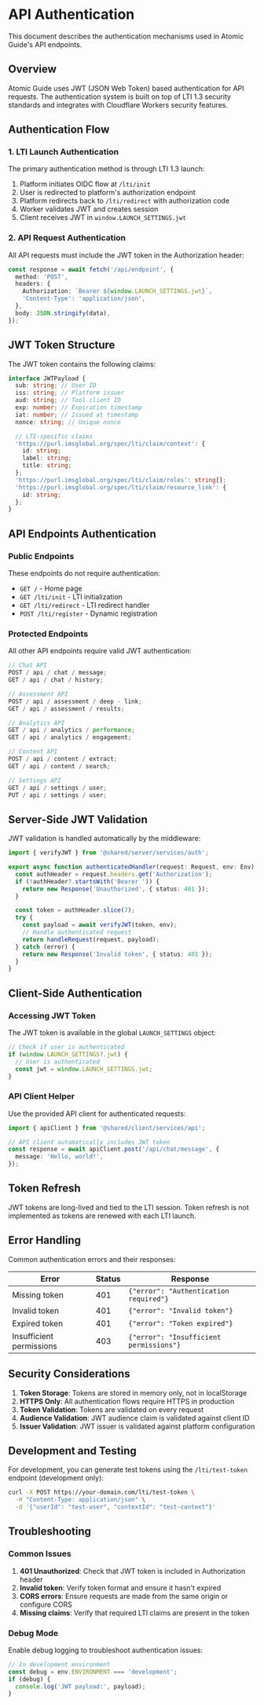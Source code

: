 # API Authentication

This document describes the authentication mechanisms used in Atomic Guide's API endpoints.

## Overview

Atomic Guide uses JWT (JSON Web Token) based authentication for API requests. The authentication system is built on top of LTI 1.3 security standards and integrates with Cloudflare Workers security features.

## Authentication Flow

### 1. LTI Launch Authentication

The primary authentication method is through LTI 1.3 launch:

1. Platform initiates OIDC flow at `/lti/init`
2. User is redirected to platform's authorization endpoint
3. Platform redirects back to `/lti/redirect` with authorization code
4. Worker validates JWT and creates session
5. Client receives JWT in `window.LAUNCH_SETTINGS.jwt`

### 2. API Request Authentication

All API requests must include the JWT token in the Authorization header:

```typescript
const response = await fetch('/api/endpoint', {
  method: 'POST',
  headers: {
    Authorization: `Bearer ${window.LAUNCH_SETTINGS.jwt}`,
    'Content-Type': 'application/json',
  },
  body: JSON.stringify(data),
});
```

## JWT Token Structure

The JWT token contains the following claims:

```typescript
interface JWTPayload {
  sub: string; // User ID
  iss: string; // Platform issuer
  aud: string; // Tool client ID
  exp: number; // Expiration timestamp
  iat: number; // Issued at timestamp
  nonce: string; // Unique nonce

  // LTI-specific claims
  'https://purl.imsglobal.org/spec/lti/claim/context': {
    id: string;
    label: string;
    title: string;
  };
  'https://purl.imsglobal.org/spec/lti/claim/roles': string[];
  'https://purl.imsglobal.org/spec/lti/claim/resource_link': {
    id: string;
  };
}
```

## API Endpoints Authentication

### Public Endpoints

These endpoints do not require authentication:

- `GET /` - Home page
- `GET /lti/init` - LTI initialization
- `GET /lti/redirect` - LTI redirect handler
- `POST /lti/register` - Dynamic registration

### Protected Endpoints

All other API endpoints require valid JWT authentication:

```typescript
// Chat API
POST / api / chat / message;
GET / api / chat / history;

// Assessment API
POST / api / assessment / deep - link;
GET / api / assessment / results;

// Analytics API
GET / api / analytics / performance;
GET / api / analytics / engagement;

// Content API
POST / api / content / extract;
GET / api / content / search;

// Settings API
GET / api / settings / user;
PUT / api / settings / user;
```

## Server-Side JWT Validation

JWT validation is handled automatically by the middleware:

```typescript
import { verifyJWT } from '@shared/server/services/auth';

export async function authenticatedHandler(request: Request, env: Env) {
  const authHeader = request.headers.get('Authorization');
  if (!authHeader?.startsWith('Bearer ')) {
    return new Response('Unauthorized', { status: 401 });
  }

  const token = authHeader.slice(7);
  try {
    const payload = await verifyJWT(token, env);
    // Handle authenticated request
    return handleRequest(request, payload);
  } catch (error) {
    return new Response('Invalid token', { status: 401 });
  }
}
```

## Client-Side Authentication

### Accessing JWT Token

The JWT token is available in the global `LAUNCH_SETTINGS` object:

```typescript
// Check if user is authenticated
if (window.LAUNCH_SETTINGS?.jwt) {
  // User is authenticated
  const jwt = window.LAUNCH_SETTINGS.jwt;
}
```

### API Client Helper

Use the provided API client for authenticated requests:

```typescript
import { apiClient } from '@shared/client/services/api';

// API client automatically includes JWT token
const response = await apiClient.post('/api/chat/message', {
  message: 'Hello, world!',
});
```

## Token Refresh

JWT tokens are long-lived and tied to the LTI session. Token refresh is not implemented as tokens are renewed with each LTI launch.

## Error Handling

Common authentication errors and their responses:

| Error                    | Status | Response                                |
| ------------------------ | ------ | --------------------------------------- |
| Missing token            | 401    | `{"error": "Authentication required"}`  |
| Invalid token            | 401    | `{"error": "Invalid token"}`            |
| Expired token            | 401    | `{"error": "Token expired"}`            |
| Insufficient permissions | 403    | `{"error": "Insufficient permissions"}` |

## Security Considerations

1. **Token Storage**: Tokens are stored in memory only, not in localStorage
2. **HTTPS Only**: All authentication flows require HTTPS in production
3. **Token Validation**: Tokens are validated on every request
4. **Audience Validation**: JWT audience claim is validated against client ID
5. **Issuer Validation**: JWT issuer is validated against platform configuration

## Development and Testing

For development, you can generate test tokens using the `/lti/test-token` endpoint (development only):

```bash
curl -X POST https://your-domain.com/lti/test-token \
  -H "Content-Type: application/json" \
  -d '{"userId": "test-user", "contextId": "test-context"}'
```

## Troubleshooting

### Common Issues

1. **401 Unauthorized**: Check that JWT token is included in Authorization header
2. **Invalid token**: Verify token format and ensure it hasn't expired
3. **CORS errors**: Ensure requests are made from the same origin or configure CORS
4. **Missing claims**: Verify that required LTI claims are present in the token

### Debug Mode

Enable debug logging to troubleshoot authentication issues:

```typescript
// In development environment
const debug = env.ENVIRONMENT === 'development';
if (debug) {
  console.log('JWT payload:', payload);
}
```
